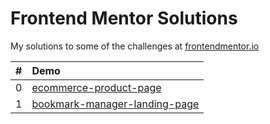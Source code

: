 # Frontend Mentor Solutions

My solutions to some of the challenges at [frontendmentor.io](https://www.frontendmentor.io)

| #   |                                               Demo |
| :-- | :------------------------------------------------  |
| 0   | [ecommerce-product-page](https://ahmed-0011.github.io/frontend-mentor-challenges/ecommerce-product-page) |
| 1   | [bookmark-manager-landing-page](https://ahmed-0011.github.io/frontend-mentor-challenges/bookmark-manager-landing-page) |